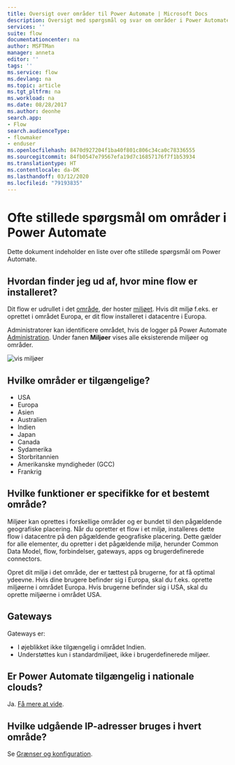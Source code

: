 ```yaml
---
title: Oversigt over områder til Power Automate | Microsoft Docs
description: Oversigt med spørgsmål og svar om områder i Power Automate
services: ''
suite: flow
documentationcenter: na
author: MSFTMan
manager: anneta
editor: ''
tags: ''
ms.service: flow
ms.devlang: na
ms.topic: article
ms.tgt_pltfrm: na
ms.workload: na
ms.date: 08/28/2017
ms.author: deonhe
search.app:
- Flow
search.audienceType:
- flowmaker
- enduser
ms.openlocfilehash: 8470d927204f1ba40f801c806c34ca0c78336555
ms.sourcegitcommit: 84fb0547e79567efa19d7c16857176f7f1b53934
ms.translationtype: HT
ms.contentlocale: da-DK
ms.lasthandoff: 03/12/2020
ms.locfileid: "79193835"
---
```

# <a name="faq-for-regions-in-power-automate"></a>Ofte stillede spørgsmål om områder i Power Automate

Dette dokument indeholder en liste over ofte stillede spørgsmål om Power Automate.

## <a name="how-do-i-find-out-where-my-flow-is-deployed"></a>Hvordan finder jeg ud af, hvor mine flow er installeret?
Dit flow er udrullet i det [område](https://azure.microsoft.com/regions/), der hoster [miljøet](environments-overview-admin.md). Hvis dit miljø f.eks. er oprettet i området Europa, er dit flow installeret i datacentre i Europa.

Administratorer kan identificere området, hvis de logger på Power Automate [Administration](https://admin.flow.microsoft.com). Under fanen **Miljøer** vises alle eksisterende miljøer og områder.

![vis miljøer](media/regions-overview/environments-list.png)

## <a name="what-regions-are-available"></a>Hvilke områder er tilgængelige?
* USA
* Europa
* Asien
* Australien
* Indien
* Japan
* Canada
* Sydamerika
* Storbritannien
* Amerikanske myndigheder (GCC)
* Frankrig

## <a name="what-features-are-specific-to-a-given-region"></a>Hvilke funktioner er specifikke for et bestemt område?
Miljøer kan oprettes i forskellige områder og er bundet til den pågældende geografiske placering. Når du opretter et flow i et miljø, installeres dette flow i datacentre på den pågældende geografiske placering. Dette gælder for alle elementer, du opretter i det pågældende miljø, herunder Common Data Model, flow, forbindelser, gateways, apps og brugerdefinerede connectors.

Opret dit miljø i det område, der er tættest på brugerne, for at få optimal ydeevne. Hvis dine brugere befinder sig i Europa, skal du f.eks. oprette miljøerne i området Europa. Hvis brugerne befinder sig i USA, skal du oprette miljøerne i området USA.

## <a name="gateways"></a>Gateways
Gateways er:

* I øjeblikket ikke tilgængelig i området Indien.
* Understøttes kun i standardmiljøet, ikke i brugerdefinerede miljøer.

## <a name="is-power-automate-available-in-national-clouds"></a>Er Power Automate tilgængelig i nationale clouds?
Ja. [Få mere at vide](./us-govt.md).

## <a name="what-outbound-ip-addresses-are-used-in-each-region"></a>Hvilke udgående IP-adresser bruges i hvert område?
Se [Grænser og konfiguration](limits-and-config.md).

